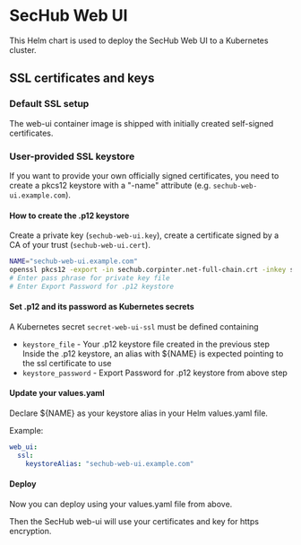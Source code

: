<!-- SPDX-License-Identifier: MIT --->
# SecHub Web UI

This Helm chart is used to deploy the SecHub Web UI to a Kubernetes cluster.

## SSL certificates and keys

### Default SSL setup
The web-ui container image is shipped with initially created self-signed certificates.

### User-provided SSL keystore
If you want to provide your own officially signed certificates,
you need to create a pkcs12 keystore with a "-name" attribute (e.g. `sechub-web-ui.example.com`).

#### How to create the .p12 keystore
Create a private key (`sechub-web-ui.key`), create a certificate signed by a CA of your trust (`sechub-web-ui.cert`).
```bash
NAME="sechub-web-ui.example.com"
openssl pkcs12 -export -in sechub.corpinter.net-full-chain.crt -inkey sechub.corpinter.net_server.key -out ${NAME}.p12 -name ${NAME}
# Enter pass phrase for private key file
# Enter Export Password for .p12 keystore
```

#### Set .p12 and its password as Kubernetes secrets
A Kubernetes secret `secret-web-ui-ssl` must be defined containing
- `keystore_file` - Your .p12 keystore file created in the previous step<br>
  Inside the .p12 keystore, an alias with ${NAME} is expected pointing to the ssl certificate to use
- `keystore_password` - Export Password for .p12 keystore from above step

#### Update your values.yaml
Declare ${NAME} as your keystore alias in your Helm values.yaml file.

Example:
```yaml
web_ui:
  ssl:
    keystoreAlias: "sechub-web-ui.example.com"
```

#### Deploy
Now you can deploy using your values.yaml file from above.

Then the SecHub web-ui will use your certificates and key for https encryption.
